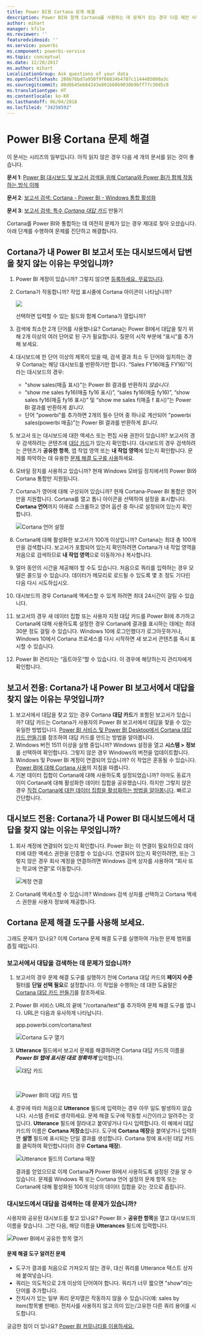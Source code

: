 ```yaml
---
title: Power BI용 Cortana 문제 해결
description: Power BI와 함께 Cortana를 사용하는 데 문제가 있는 경우 다음 제안 사항을 시도해 보세요.
author: mihart
manager: kfile
ms.reviewer: ''
featuredvideoid: ''
ms.service: powerbi
ms.component: powerbi-service
ms.topic: conceptual
ms.date: 12/20/2017
ms.author: mihart
LocalizationGroup: Ask questions of your data
ms.openlocfilehash: 280b76bd7a950f9f66834b4707c1144485008a3c
ms.sourcegitcommit: 80d6b45eb84243e801b60b9038b9bff77c30d5c8
ms.translationtype: HT
ms.contentlocale: ko-KR
ms.lasthandoff: 06/04/2018
ms.locfileid: "34250592"
---
```

# <a name="troubleshoot-cortana-for-power-bi"></a>Power BI용 Cortana 문제 해결
이 문서는 시리즈의 일부입니다. 아직 읽지 않은 경우 다음 세 개의 문서를 읽는 것이 좋습니다.

**문서 1**: [Power BI 대시보드 및 보고서 검색을 위해 Cortana와 Power BI가 함께 작동하는 방식 이해](service-cortana-intro.md)

**문서 2**: [보고서 검색: Cortana - Power BI - Windows 통합 활성화](service-cortana-enable.md)

**문서 3**: [보고서 검색: 특수 *Cortana 대답 카드*](service-cortana-answer-cards.md) 만들기

Cortana를 Power BI와 통합하는 데 여전히 문제가 있는 경우 제대로 찾아 오셨습니다. 아래 단계를 수행하여 문제를 진단하고 해결합니다.

## <a name="why-doesnt-cortana-find-answers-from-my-power-bi-reports-or-dashboards"></a>Cortana가 내 Power BI 보고서 또는 대시보드에서 답변을 찾지 않는 이유는 무엇입니까?
1. Power BI 계정이 있습니까?  그렇지 않으면 [등록하세요. 무료입니다](service-self-service-signup-for-power-bi.md).
2. Cortana가 작동합니까?  작업 표시줄에 Cortana 아이콘이 나타납니까?

    ![](media/service-cortana-troubleshoot/power-bi-cortana-icon.png)

    선택하면 입력할 수 있는 필드와 함께 Cortana가 열립니까?
3. 검색에 최소한 2개 단어를 사용했나요? Cortana는 Power BI에서 대답을 찾기 위해 2개 이상의 여러 단어로 된 구가 필요합니다. 질문의 시작 부분에 “표시”를 추가해 보세요.
4. 대시보드에 한 단어 이상의 제목이 있을 때, 검색 결과 최소 두 단어와 일치하는 경우 Cortana는 해당 대시보드를 반환하기만 합니다. “Sales FY16(매출 FY16)”이라는 대시보드의 경우:

   * "show sales(매출 표시)"는 Power BI 결과를 반환하지 *않습니다*.   
   * “show me sales fy16(매출 fy16 표시)”, “sales fy16(매출 fy16)”, “show sales fy16(매출 fy16 표시)” 및 “show me sales f(매출 f 표시)”는 Power BI 결과를 반환하게 *됩니다*.    
   * 단어 "powerbi"를 추가하면 2개의 필수 단어 중 하나로 계산되어 "powerbi sales(powerbi 매출)"는 Power BI 결과를 반환하게 *됩니다*.
5. 보고서 또는 대시보드에 대한 액세스 또는 편집 사용 권한이 있습니까? 보고서의 경우 검색하려는 콘텐츠에 [대답 카드](service-cortana-answer-cards.md)가 있는지 확인합니다.  대시보드의 경우 검색하려는 콘텐츠가 **공유한 항목**, 앱 작업 영역 또는 **내 작업 영역**에 있는지 확인합니다. 문제를 파악하는 데 유용한 [문제 해결 도구를 사용](#try-the-cortana-troubleshooting-tool)하세요.
6. 모바일 장치를 사용하고 있습니까?  현재 Windows 모바일 장치에서의 Power BI와 Cortana 통합만 지원됩니다.
7. Cortana가 영어에 대해 구성되어 있습니까?  현재 Cortana-Power BI 통합은 영어만을 지원합니다. Cortana를 열고 톱니 아이콘을 선택하여 설정을 표시합니다. **Cortana 언어**까지 아래로 스크롤하고 영어 옵션 중 하나로 설정되어 있는지 확인합니다.

   ![Cortana 언어 설정](media/service-cortana-troubleshoot/power-bi-cortana-language.png)
8. Cortana에 대해 활성화한 보고서가 100개 이상입니까?  Cortana는 최대 총 100개만을 검색합니다.  보고서가 포함되어 있는지 확인하려면 Cortana가 내 작업 영역을 처음으로 검색하므로 **내 작업 영역**으로 이동하거나 복사합니다.
9. 얼마 동안의 시간을 제공해야 할 수도 있습니다. 처음으로 쿼리를 입력하는 경우 모델은 콜드일 수 있습니다.  데이터가 메모리로 로드될 수 있도록 몇 초 정도 기다린 다음 다시 시도하십시오.
10. 대시보드의 경우 Cortana에 액세스할 수 있게 하려면 최대 24시간이 걸릴 수 있습니다.    
11. 보고서의 경우 새 데이터 집합 또는 사용자 지정 대답 카드를 Power BI에 추가하고 Cortana에 대해 사용하도록 설정한 경우 Cortana에 결과를 표시하는 데에는 최대 30분 정도 걸릴 수 있습니다. Windows 10에 로그인했다가 로그아웃하거나, Windows 10에서 Cortana 프로세스를 다시 시작하면 새 보고서 콘텐츠를 즉시 표시할 수 있습니다.  
12. Power BI 관리자는 “옵트아웃”할 수 있습니다. 이 경우에 해당하는지 관리자에게 확인합니다.

## <a name="reports-only-why-doesnt-cortana-find-answers-from-my-power-bi-reports"></a>보고서 전용: Cortana가 내 Power BI 보고서에서 대답을 찾지 않는 이유는 무엇입니까?
1. 보고서에서 대답을 찾고 있는 경우 Cortana **대답 카드**가 포함된 보고서가 있습니까? 대답 카드는 Cortana가 사용자의 Power BI 보고서에서 대답을 찾을 수 있는 유일한 방법입니다.  [Power BI 서비스 및 Power BI Desktop에서 Cortana 대답 카드 만들기](service-cortana-answer-cards.md)를 참조하여 대답 카드를 만드는 방법을 알아봅니다.
2. Windows 버전 1511 이상을 실행 중입니까?  Windows 설정을 열고 **시스템 > 정보**를 선택하여 확인합니다. 그렇지 않은 경우 Windows의 버전을 업데이트합니다.
3. Windows 및 Power BI 계정이 연결되어 있습니까? 이 작업은 혼동될 수 있습니다. [Power BI에 대해 Cortana 사용](service-cortana-enable.md#add-your-power-bi-credentials-to-windows)의 지침을 따릅니다.
4. 기본 데이터 집합이 Cortana에 대해 사용하도록 설정되었습니까? 아마도 동료가 이미 Cortana에 대해 활성화한 데이터 집합을 공유했습니다. 하지만 그렇지 않은 경우 [직접 Cortana에 대한 데이터 집합을 활성화하는 방법을 알아봅니다](service-cortana-enable.md). 빠르고 간단합니다.

## <a name="dashboards-only-why-doesnt-cortana-find-answers-from-my-power-bi-dashboards"></a>대시보드 전용: Cortana가 내 Power BI 대시보드에서 대답을 찾지 않는 이유는 무엇입니까?
1. 회사 계정에 연결되어 있는지 확인합니다. Power BI는 이 연결이 필요하므로 데이터에 대한 액세스 권한을 인증할 수 있습니다. 연결되어 있는지 확인하려면, 또는 그렇지 않은 경우 회사 계정을 연결하려면 Windows 검색 상자를 사용하여 “회사 또는 학교에 연결”로 이동합니다.  

    ![계정 연결](media/service-cortana-troubleshoot/power-bi-cortana-connect.png)
2. Cortana에 액세스할 수 있습니까? Windows 검색 상자를 선택하고 Cortana 액세스 권한을 사용자 정보에 제공합니다.

## <a name="try-the-cortana-troubleshooting-tool"></a>Cortana 문제 해결 도구를 사용해 보세요.
그래도 문제가 있나요?  이제 Cortana 문제 해결 도구를 실행하여 가능한 문제 범위를 좁힐 때입니다.

### <a name="having-trouble-retrieving-answers-from-a-report"></a>보고서에서 대답을 검색하는 데 문제가 있습니까?
1. 보고서의 경우 문제 해결 도구를 실행하기 전에 Cortana 대답 카드의 **페이지 수준** 필터를 **단일 선택 필요**로 설정합니다. 이 작업을 수행하는 데 대한 도움말은 [Cortana 대답 카드 만들기](service-cortana-answer-cards.md)를 참조하세요.
2. Power BI 서비스 URL의 끝에 "/cortana/test"를 추가하여 문제 해결 도구를 엽니다. URL은 다음과 유사하게 나타납니다.

   app.powerbi.com/cortana/test

   ![Cortana 도구 열기](media/service-cortana-troubleshoot/power-bi-cortana-tool2.png)
3. **Utterance** 필드에서 보고서 문제를 해결하려면 Cortana 대답 카드의 이름을 ***Power BI 탭에 표시된 대로 정확하게*** 입력합니다.

   ![대답 카드](media/service-cortana-troubleshoot/power-bi-answer-card-new.png)

   </br>

   ![Power BI의 대답 카드 탭](media/service-cortana-troubleshoot/power-bi-answer-card2.png)
4. 경우에 따라 처음으로 **Utterance** 필드에 입력하는 경우 아무 일도 발생하지 않습니다. 시스템 준비로 생각하세요. 문제 해결 도구에 작동할 시간이라고 알려주는 것입니다. **Utterance** 필드에 잘라내고 붙여넣거나 다시 입력합니다. 이 예에서 대답 카드의 이름은 **Cortana 저장소**입니다. 도구에 **Cortana 매장**을 붙여넣거나 입력하면 **설명** 필드에 표시되는 단일 결과를 생성합니다. Cortana 창에 표시된 대답 카드를 클릭하여 확인합니다(이 경우 **Cortana 매장**).

   ![Utterance 필드의 Cortana 매장](media/service-cortana-troubleshoot/power-bi-utterance.png)

   결과를 얻었으므로 이제 Cortana**가** Power BI에서 사용하도록 설정된 것을 알 수 있습니다. 문제를 Windows 쪽 또는 Cortana 언어 설정의 문제 항목 또는 Cortana에 대해 활성화된 100개 이상의 데이터 집합을 갖는 것으로 좁힙니다.

### <a name="having-trouble-retrieving-answers-from-a-dashboard"></a>대시보드에서 대답을 검색하는 데 문제가 있습니까?
사용자와 공유된 대시보드를 찾고 있나요?  Power BI > **공유한 항목**을 열고 대시보드의 이름을 찾습니다.  그런 다음, 해당 이름을 **Utterances** 필드에 입력합니다.

![Power BI에서 공유한 항목 열기](media/service-cortana-troubleshoot/power-bi-cortana-shared-with-me.png)


#### <a name="troubleshooting-tool-known-issues"></a>문제 해결 도구 알려진 문제
* 도구가 결과를 처음으로 가져오지 않는 경우, 대신 쿼리를 Utterance 텍스트 상자에 붙여넣습니다.
* 쿼리는 의도적으로 2개 이상의 단어여야 합니다.  쿼리가 너무 짧으면 "show"라는 단어를 추가합니다.
* 전치사가 있는 일부 쿼리 문자열은 작동하지 않을 수 있습니다(예: sales by item(항목별 판매)). 전치사를 사용하지 않고 의미 있는/고유한 다른 쿼리 용어를 시도합니다.

궁금한 점이 더 있나요? [Power BI 커뮤니티를 이용하세요.](http://community.powerbi.com/)

